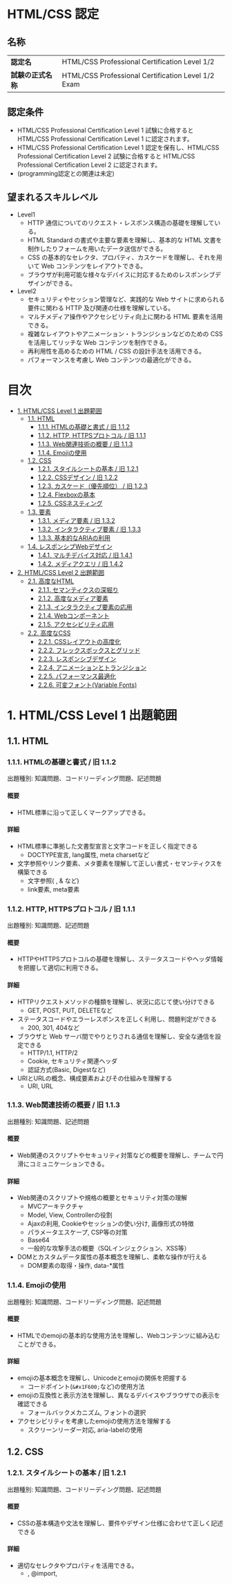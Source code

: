 # HTML/CSS 認定 <!-- omit in toc -->

## 名称 <!-- omit in toc -->

|                    |                                               |
|--------------------|-----------------------------------------------|
| **認定名**         | HTML/CSS Professional Certification Level 1/2   |
| **試験の正式名称** | HTML/CSS Professional Certification Level 1/2 Exam |

## 認定条件 <!-- omit in toc -->

- HTML/CSS Professional Certification Level 1 試験に合格すると HTML/CSS Professional Certification Level 1 に認定されます。
- HTML/CSS Professional Certification Level 1 認定を保有し、HTML/CSS Professional Certification Level 2 試験に合格すると HTML/CSS Professional Certification Level 2 に認定されます。
- (programming認定との関連は未定)

## 望まれるスキルレベル <!-- omit in toc -->

- Level1
  - HTTP 通信についてのリクエスト・レスポンス構造の基礎を理解している。
  - HTML Standard の書式や主要な要素を理解し、基本的な HTML 文書を制作したりフォームを用いたデータ送信ができる。
  - CSS の基本的なセレクタ、プロパティ、カスケードを理解し、それを用いて Web コンテンツをレイアウトできる。
  - ブラウザが利用可能な様々なデバイスに対応するためのレスポンシブデザインができる。
- Level2
  - セキュリティやセッション管理など、実践的な Web サイトに求められる要件に関わる HTTP 及び関連の仕様を理解している。
  - マルチメディア操作やアクセシビリティ向上に関わる HTML 要素を活用できる。
  - 複雑なレイアウトやアニメーション・トランジションなどのための CSS を活用してリッチな Web コンテンツを制作できる。
  - 再利用性を高めるための HTML / CSS の設計手法を活用できる。
  - パフォーマンスを考慮し Web コンテンツの最適化ができる。

# 目次 <!-- omit in toc -->
- [1. HTML/CSS Level 1 出題範囲](#1-htmlcss-level-1-出題範囲)
  - [1.1. HTML](#11-html)
    - [1.1.1. HTMLの基礎と書式 / 旧 1.1.2](#111-htmlの基礎と書式--旧-112)
    - [1.1.2. HTTP, HTTPSプロトコル / 旧 1.1.1](#112-http-httpsプロトコル--旧-111)
    - [1.1.3. Web関連技術の概要 / 旧 1.1.3](#113-web関連技術の概要--旧-113)
    - [1.1.4. Emojiの使用](#114-emojiの使用)
  - [1.2. CSS](#12-css)
    - [1.2.1. スタイルシートの基本 / 旧 1.2.1](#121-スタイルシートの基本--旧-121)
    - [1.2.2. CSSデザイン / 旧 1.2.2](#122-cssデザイン--旧-122)
    - [1.2.3. カスケード（優先順位） / 旧 1.2.3](#123-カスケード優先順位--旧-123)
    - [1.2.4. Flexboxの基本](#124-flexboxの基本)
    - [1.2.5. CSSネスティング](#125-cssネスティング)
  - [1.3. 要素](#13-要素)
    - [1.3.1. メディア要素 / 旧 1.3.2](#131-メディア要素--旧-132)
    - [1.3.2. インタラクティブ要素 / 旧 1.3.3](#132-インタラクティブ要素--旧-133)
    - [1.3.3. 基本的なARIAの利用](#133-基本的なariaの利用)
  - [1.4. レスポンシブWebデザイン](#14-レスポンシブwebデザイン)
    - [1.4.1. マルチデバイス対応 / 旧 1.4.1](#141-マルチデバイス対応--旧-141)
    - [1.4.2. メディアクエリ / 旧 1.4.2](#142-メディアクエリ--旧-142)
- [2. HTML/CSS Level 2 出題範囲](#2-htmlcss-level-2-出題範囲)
  - [2.1. 高度なHTML](#21-高度なhtml)
    - [2.1.1. セマンティクスの深堀り](#211-セマンティクスの深堀り)
    - [2.1.2. 高度なメディア要素](#212-高度なメディア要素)
    - [2.1.3. インタラクティブ要素の応用](#213-インタラクティブ要素の応用)
    - [2.1.4. Webコンポーネント](#214-webコンポーネント)
    - [2.1.5. アクセシビリティ応用](#215-アクセシビリティ応用)
  - [2.2. 高度なCSS](#22-高度なcss)
    - [2.2.1. CSSレイアウトの高度化](#221-cssレイアウトの高度化)
    - [2.2.2. フレックスボックスとグリッド](#222-フレックスボックスとグリッド)
    - [2.2.3. レスポンシブデザイン](#223-レスポンシブデザイン)
    - [2.2.4. アニメーションとトランジション](#224-アニメーションとトランジション)
    - [2.2.5. パフォーマンス最適化](#225-パフォーマンス最適化)
    - [2.2.6. 可変フォント(Variable Fonts)](#226-可変フォントvariable-fonts)

# 1. HTML/CSS Level 1 出題範囲

## 1.1. HTML

### 1.1.1. HTMLの基礎と書式 / 旧 1.1.2

出題種別: 知識問題、コードリーディング問題、記述問題

#### 概要 <!-- omit in toc -->
- HTML標準に沿って正しくマークアップできる。

#### 詳細 <!-- omit in toc -->
- HTML標準に準拠した文書型宣言と文字コードを正しく指定できる
  - DOCTYPE宣言, lang属性, meta charsetなど
- 文字参照やリンク要素、メタ要素を理解して正しい書式・セマンティクスを構築できる
  - 文字参照(&nbsp;, &amp; など)
  - link要素, meta要素

### 1.1.2. HTTP, HTTPSプロトコル / 旧 1.1.1
出題種別: 知識問題、記述問題

#### 概要 <!-- omit in toc -->
- HTTPやHTTPSプロトコルの基礎を理解し、ステータスコードやヘッダ情報を把握して適切に利用できる。

#### 詳細 <!-- omit in toc -->
- HTTPリクエストメソッドの種類を理解し、状況に応じて使い分けできる
  - GET, POST, PUT, DELETEなど
- ステータスコードやエラーレスポンスを正しく利用し、問題判定ができる
  - 200, 301, 404など
- ブラウザと Web サーバ間でやりとりされる通信を理解し、安全な通信を設定できる
  - HTTP/1.1, HTTP/2
  - Cookie, セキュリティ関連ヘッダ
  - 認証方式(Basic, Digestなど)
- URIとURLの概念、構成要素およびその仕組みを理解する
  - URI, URL

### 1.1.3. Web関連技術の概要 / 旧 1.1.3
出題種別: 知識問題、記述問題

#### 概要 <!-- omit in toc -->
- Web関連のスクリプトやセキュリティ対策などの概要を理解し、チームで円滑にコミュニケーションできる。

#### 詳細 <!-- omit in toc -->
- Web関連のスクリプトや規格の概要とセキュリティ対策の理解
  - MVCアーキテクチャ
  - Model, View, Controllerの役割
  - Ajaxの利用, Cookieやセッションの使い分け, 画像形式の特徴
  - パラメータエスケープ, CSP等の対策
  - Base64
  - 一般的な攻撃手法の概要（SQLインジェクション、XSS等）
- DOMとカスタムデータ属性の基本概念を理解し、柔軟な操作が行える
  - DOM要素の取得・操作, data-*属性

### 1.1.4. Emojiの使用
出題種別: 知識問題、コードリーディング問題、記述問題

#### 概要 <!-- omit in toc -->

- HTMLでのemojiの基本的な使用方法を理解し、Webコンテンツに組み込むことができる。

#### 詳細 <!-- omit in toc -->
- emojiの基本概念を理解し、Unicodeとemojiの関係を把握する
  - コードポイント(`&#x1F600;`など)の使用方法
- emojiの互換性と表示方法を理解し、異なるデバイスやブラウザでの表示を確認できる
  - フォールバックメカニズム, フォントの選択
- アクセシビリティを考慮したemojiの使用方法を理解する
  - スクリーンリーダー対応, aria-labelの使用

## 1.2. CSS

### 1.2.1. スタイルシートの基本 / 旧 1.2.1
出題種別: 知識問題、コードリーディング問題、記述問題

#### 概要 <!-- omit in toc -->
- CSSの基本構造や文法を理解し、要件やデザイン仕様に合わせて正しく記述できる

#### 詳細 <!-- omit in toc -->
- 適切なセレクタやプロパティを活用できる。
  - <link>, @import, <style>, style属性
  - セレクタ, タイプセレクタ, クラスセレクタ, IDセレクタ, ユニバーサルセレクタ, 属性セレクタ
  - シンプルセレクタ（疑似クラス）, 疑似要素, 結合子, グループ化
- 外部スタイルシートのリンク方法やインライン・内部スタイルシートの使い分けができる
  - link, @import, style, style属性

### 1.2.2. CSSデザイン / 旧 1.2.2
出題種別: 知識問題、コードリーディング問題、記述問題

#### 概要 <!-- omit in toc -->
- レイアウトや配色などの基礎を整理し、仕様に沿った正しいコードを記述する事ができる。

#### 詳細 <!-- omit in toc -->
- コンテンツのレイアウトに関する記述方法
  - ボックスモデルの理解と適用
  - フロートとクリアの使用方法
  - ポジショニング（static, relative, absolute, fixed, sticky）
- 色の指定方法
  - 色の指定方法（名前、hex、rgb、rgba、hsl、hsla）
  - 透過 (opacity)
  - グラデーション (\*-gradient)
- 背景・罫線に関する記述方法
  - 背景 (background-\*)
  - 罫線 (border-\*)
  - ボックスシャドウ (box-shadow)
- テキスト、リスト、テーブルに関する記述方法
  - フォントファミリー、サイズ、ウェイトの設定
  - テキスト修飾（underline, overline, line-through）
  - リストスタイルの設定（list-style-type, list-style-image）
  - テーブルのスタイル設定（border-collapse, border-spacing）
- コンテンツの変形、アニメーションに関する記述方法
  - 2D/3D変形（transform: translate, rotate, scale, skew）
  - トランジション（transition-property, transition-duration, transition-timing-function, transition-delay）
  - アニメーション（@keyframes, animation-name, animation-duration, animation-timing-function, animation-delay, animation-iteration-count, animation-direction）

### 1.2.3. カスケード（優先順位） / 旧 1.2.3
出題種別: 知識問題、コードリーディング問題、記述問題

#### 概要 <!-- omit in toc -->
- カスケードや継承、特異性を正しく理解し、効率的にスタイルを管理できる。

#### 詳細 <!-- omit in toc -->
- 記述場所による優先順位やセレクタの計算方法
  - !important
  - 継承されないプロパティの扱い
  - 詳細度 (Specificity) 

### 1.2.4. Flexboxの基本
出題種別: 知識問題、コードリーディング問題、記述問題

#### 概要 <!-- omit in toc -->
- Flexboxを用いて柔軟なレイアウトが組める基礎を身につける。

#### 詳細 <!-- omit in toc -->
- Flexboxを理解し、柔軟なレイアウトを組み立てる
  - display: flex, flex-direction, justify-content, align-items

### 1.2.5. CSSネスティング
出題種別: 知識問題、コードリーディング問題、記述問題

#### 概要 <!-- omit in toc -->
CSSネスティングにより、スタイルルールを論理的にグループ化でき、可読性とメンテナンス性を向上する。

#### 詳細 <!-- omit in toc -->
- ネスト構文で親子関係に基づいた記述が可能  
- 一部の最新ブラウザやコンパイラで利用可能  

## 1.3. 要素

### 1.3.1. メディア要素 / 旧 1.3.2
出題種別: 知識問題、コードリーディング問題、記述問題

#### 概要 <!-- omit in toc -->
- オーディオやビデオなどの活用方法を理解し、メディア要素を効果的に埋め込める。

#### 詳細 <!-- omit in toc -->
- ビデオやオーディオに関連する要素と属性を理解し、適切に使用できる
  - `<video>`, `<audio>`, `<source>`, `<track>`
- ビデオファイルとオーディオファイルの知識を持ち、適切な形式を選択できる
  - MP4, WebM, Ogg, MP3, AAC
- 字幕表示のための知識を持ち、アクセシビリティを向上させる
  - WebVTT, SRT

### 1.3.2. インタラクティブ要素 / 旧 1.3.3
出題種別: 知識問題、コードリーディング問題、記述問題

#### 概要 <!-- omit in toc -->
- インタラクティブ要素を適切に設定して、ユーザーの操作性を向上できる。

#### 詳細 <!-- omit in toc -->
- インタラクティブ要素やフォームを正しく扱う
  - button, input, select, textarea, label
  - datalist, progress, meter

### 1.3.3. 基本的なARIAの利用
出題種別: 知識問題、コードリーディング問題、記述問題

#### 概要 <!-- omit in toc -->
- シンプルなARIA属性を用いてアクセシビリティに配慮した実装ができる。

#### 詳細 <!-- omit in toc -->
- シンプルなARIA属性を用いてアクセシビリティに配慮したUIを構築できる
  - aria-hidden, aria-label, role属性

## 1.4. レスポンシブWebデザイン

### 1.4.1. マルチデバイス対応 / 旧 1.4.1
出題種別: 知識問題、コードリーディング問題、記述問題

#### 概要 <!-- omit in toc -->
- レスポンシブデザインの基本を理解し、各デバイスに応じたレイアウトを実装できる。

#### 詳細 <!-- omit in toc -->
- レイアウトの実装手法
  - viewport
  - ブレークポイント
  - 単純なFlexboxやグリッドレイアウトの利用
- コンテンツとメディアの最適化
  - srcset, sizes
  - object-fit, object-position

### 1.4.2. メディアクエリ / 旧 1.4.2
出題種別: 知識問題、コードリーディング問題、記述問題

#### 概要 <!-- omit in toc -->
- メディアクエリを駆使してデバイス幅に応じたスタイルを切り替えられる。

#### 詳細 <!-- omit in toc -->
- メディアクエリの基本使用
  - `min-width`、`max-width`、@media
- 各ブレークポイントに合わせたカスタムスタイルの適用方法

# 2. HTML/CSS Level 2 出題範囲

## 2.1. 高度なHTML

### 2.1.1. セマンティクスの深堀り
出題種別: 知識問題、コードリーディング問題、記述問題

#### 概要 <!-- omit in toc -->

- HTML要素や属性のセマンティクスを深く理解し、SEOやアクセシビリティを考慮したコーディングができる。

#### 詳細 <!-- omit in toc -->
- 深いセマンティクスを意識したタグ選択やARIA属性の使い方を身につける
  - article, section, マイクロデータ

### 2.1.2. 高度なメディア要素
出題種別: 知識問題、コードリーディング問題、記述問題

#### 概要 <!-- omit in toc -->

- ビデオやオーディオ要素を高度に利用し、カスタムコントロールやインタラクティブなメディアコンテンツを作成できる。

#### 詳細 <!-- omit in toc -->
- カスタムコントロールや字幕など、メディア要素を使いこなす応用力を習得する
  - Media Source Extensions, WebVTT

### 2.1.3. インタラクティブ要素の応用
出題種別: 知識問題、コードリーディング問題、記述問題

#### 概要 <!-- omit in toc -->

- インタラクティブ要素を応用し、ユーザーエクスペリエンスを向上させる高度なフォームやウィジェットを作成できる。

#### 詳細 <!-- omit in toc -->
- 高度なインタラクティブ要素を実装し、ユーザーエクスペリエンスを向上できる
  - dialog, details, Constraint Validation API

### 2.1.4. Webコンポーネント
出題種別: 知識問題、コードリーディング問題、記述問題

#### 概要 <!-- omit in toc -->
- 既存のHTML要素を拡張し、再利用可能なカスタム要素を作成できる。

#### 詳細 <!-- omit in toc -->
- カスタム要素やShadow DOMを使い、再利用可能な部品を開発できる
- CSSスコープ：Shadow DOM を利用して、コンポーネントのスタイルをカプセル化する

### 2.1.5. アクセシビリティ応用
出題種別: 知識問題、コードリーディング問題、記述問題

#### 概要 <!-- omit in toc -->

- ARIAを高度に活用し、複雑なウィジェットのアクセシビリティを向上させることができる。

#### 詳細 <!-- omit in toc -->
- ARIAを高度に活用し、複雑なウィジェットにもアクセシビリティを提供できる
  - ARIA roles, states, properties

## 2.2. 高度なCSS

### 2.2.1. CSSレイアウトの高度化
出題種別: 知識問題、コードリーディング問題、記述問題

#### 概要 <!-- omit in toc -->

- 高度なCSSレイアウト技術を使用して、複雑なレイアウトやスタイリングを実現できる。

#### 詳細 <!-- omit in toc -->
- CSS ShapesやSubgridなど、最先端のレイアウト技術を応用できる
  - CSS Houdini, CSS Logical Properties

### 2.2.2. フレックスボックスとグリッド
出題種別: 知識問題、コードリーディング問題、記述問題

#### 概要 <!-- omit in toc -->

- CSS GridやFlexboxを利用して、複雑なレイアウトを実現できる。

#### 詳細 <!-- omit in toc -->
- FlexboxやCSS Gridを活用し、複雑なレイアウトを効率的に構築できる
  - ダイナミックな配置とサイズ調整

### 2.2.3. レスポンシブデザイン
出題種別: 知識問題、コードリーディング問題、記述問題

#### 概要 <!-- omit in toc -->

- 高度なレスポンシブデザイン手法を理解し、複雑なデバイス環境や動的なレイアウト要求に対応したWebコンテンツを作成できる。

#### 詳細 <!-- omit in toc -->
- 高度なメディアクエリ戦略
  - 複数のブレークポイントを組み合わせた柔軟なスタイル設計
  - `calc()`, `clamp()`, CSSカスタムプロパティ等を活用した動的なレイアウト調整
- 複雑なレイアウト設計
  - 高度なFlexboxやCSS Grid技術を使った柔軟なコンテンツ再配置
  - 必要に応じたコンテナクエリなどの先進技術の検討・実装
- コンテンツとメディアの最適化
  - 詳細なレスポンシブ画像の設定と、適応型メディア選択戦略
  - CSSの `object-fit` や `object-position` を活用した、精密なメディア表示の調整

### 2.2.4. アニメーションとトランジション
出題種別: 知識問題、コードリーディング問題、記述問題

#### 概要 <!-- omit in toc -->

- CSSアニメーションやトランジションを利用して、インタラクティブなエフェクトを実現できる。

#### 詳細 <!-- omit in toc -->
- CSSアニメーションやトランジションを使い、動きのあるUIをデザインできる
  - @keyframes, animation, transform, transition

### 2.2.5. パフォーマンス最適化
出題種別: 知識問題、コードリーディング問題、記述問題

#### 概要 <!-- omit in toc -->

- CSSのパフォーマンスを最適化し、効率的なスタイルシートを作成できる。

#### 詳細 <!-- omit in toc -->
- レンダリング最適化やコンテンツの軽量化を意識し、効率的なスタイルを実現できる
  - Critical CSS, Lazy Loading, Minification

### 2.2.6. 可変フォント(Variable Fonts)
出題種別: 知識問題、コードリーディング問題

#### 概要 <!-- omit in toc -->
- 可変フォントを使用して、サイズや太さなどを動的に制御する知識を持ち、パフォーマンスの向上とデザイン表現を両立できる。

#### 詳細 <!-- omit in toc -->
- フォントの軸調整を応用し、可変フォントでパフォーマンスとデザインを両立できる
  - font-variation-settings, @font-face
